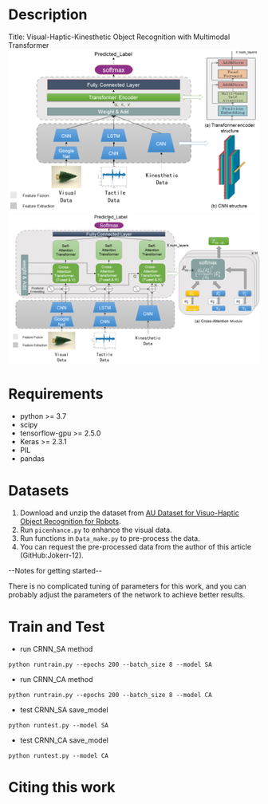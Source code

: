 # Description
Title: Visual-Haptic-Kinesthetic Object Recognition with Multimodal Transformer
![CRNN-SA](./fig/pic11.png)
![CRNN-CA](./fig/pic22.png)

# Requirements
- python >= 3.7
- scipy
- tensorflow-gpu >= 2.5.0
- Keras >= 2.3.1
- PIL
- pandas

# Datasets
1. Download and unzip the dataset from [AU Dataset for Visuo-Haptic Object Recognition for Robots](https://doi.org/10.6084/m9.figshare.14222486).
2. Run `picenhance.py` to enhance the visual data.
3. Run functions in `Data_make.py` to pre-process the data.
4. You can request the pre-processed data from the author of this article (GitHub:Jokerr-12).

--Notes for getting started--

There is no complicated tuning of parameters for this work, and you can probably adjust the parameters of the network to achieve better results.
# Train and Test
- run CRNN_SA method
```shell
python runtrain.py --epochs 200 --batch_size 8 --model SA
```
- run CRNN_CA method
```shell
python runtrain.py --epochs 200 --batch_size 8 --model CA
```
- test CRNN_SA save_model
```shell
python runtest.py --model SA
```
- test CRNN_CA save_model
```shell
python runtest.py --model CA
```

# Citing this work
